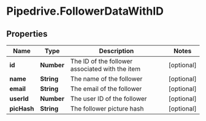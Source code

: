 # Pipedrive.FollowerDataWithID

## Properties

Name | Type | Description | Notes
------------ | ------------- | ------------- | -------------
**id** | **Number** | The ID of the follower associated with the item | [optional] 
**name** | **String** | The name of the follower | [optional] 
**email** | **String** | The email of the follower | [optional] 
**userId** | **Number** | The user ID of the follower | [optional] 
**picHash** | **String** | The follower picture hash | [optional] 


